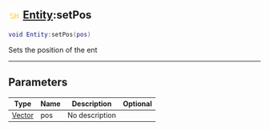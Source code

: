 ## <img src="../../.gitbook/assets/shared.png" width="24" height=24 /> [Entity](https://iaswiki.rawr.dev/readme/entity):setPos

```lua
void Entity:setPos(pos)
```

Sets the position of the ent

------
## Parameters

| Type   | Name | Description | Optional |
| ------ | ---- | ----------- | -------: |
| [Vector](https://iaswiki.rawr.dev/readme/vector) | pos | No description |  |


